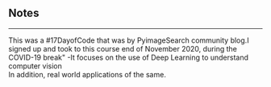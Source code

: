 ## Notes
<hr />
This was a #17DayofCode that was by PyimageSearch community blog.I signed up and took to this course end of November 2020, during the COVID-19 break"
-It focuses on the use of Deep Learning to understand computer vision <br /> In addition, real world applications of the same.
